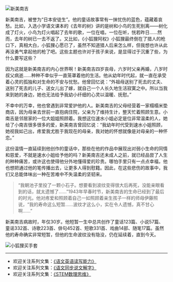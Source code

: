 ![新美南吉](http://upload-images.jianshu.io/upload_images/275449-47bac7cc5adec5e7.jpg?imageMogr2/auto-orient/strip%7CimageView2/2/w/1240)

新美南吉，被誉为“日本安徒生”。他的童话故事常有一抹忧伤的蓝色，蕴藏着哀愁。比如，入选小学语文课本的《去年的树》讲的是树和小鸟的生死别离——树化成了灯火，小鸟为灯火唱起了去年的歌，一位在唱，一位在听，恍若昨日……然而，去年的树已一去不返了。又比如，《小狐狸阿权》小狐狸最终倒在了猎人的枪口下，真相大白，小狐狸心愿已了，虽然不知道猎人后来怎么样，但我想也许从此再没勇气拿起他的枪了吧。这些主题也许对于孩子来说，是显得过于沉重了些，为什么要写这些？

因为这就是新美南吉的内心世界啊！新美南吉四岁丧母，六岁时父亲再婚，八岁时叔父病逝……种种不幸似乎一直笼罩着他的生活。他从幼年时代起，就一直在承受着心灵的孤独和对生命的不安与忧愁。他曾回忆说：“外祖母送别了死去的丈夫、送别了死去的儿子、送女儿出了嫁，就自己一个人长久地生活寂寞之中。所以当我来到她的身边，她也无法给予我幼小纤细的心灵以温暖、抚慰。”

不幸中的万幸，他也曾遇到非常爱护他的人。新美南吉的父母经营着一家榻榻米垫商店，因为母亲去世前一直抱病住院，父亲为了维持生计，整天忙着照顾生意。小南吉是邻居家的一位大姐姐照顾着。我想这位速水小姐必定是位非常温柔的人，她给了小南吉很多很多的爱，新美南吉曾回忆说：“我幼年时代受到速水小姐照顾，她视我如己出，疼爱我尤胜于我现在的母亲，我对她的怀想就像是对母亲的一种怀恋。” 

这份温情一直延续到他创作的童话中，那些在他的作品中展现出对弱小生命的同情和慈爱，不就是速水小姐给予他的吗？新美南吉还未成人之前，就已经品尝了人生的种种痛苦，或许这也使得他分外地懂得爱的珍贵。哪怕手里只有一点点幸福，他也想把通过他的笔传播出去，让更多人得到慰籍。因此，在这些悲伤的故事中，我们又总能体味出一种在苦难中不失温柔的坚韧来。

>“我朝池子里投了一颗小石子。想要看到波纹变得很大后再死，没能亲眼看到的话，就太遗憾了……”1943年早春时节，新美南吉的生命已经到了最后的时光。他对疼爱和照顾着自己一如照顾着亲生孩子一样的师母伊藤照说，“我的寿命这么短暂……波纹才这么小，实在令人遗憾，真不甘心啊……”

新美南吉病故时，年仅30岁。他短暂一生中总共创作了童话123篇、小说57篇、童谣332首、诗歌223首、俳句452首、短歌331首、戏曲14部、随笔17篇。虽然他的寿命确实非常短暂，但他的生命波纹没有隐没，仍在延续着，直到今天。


![小狐狸买手套](http://upload-images.jianshu.io/upload_images/275449-a0873b00bd6c99e9.jpg?imageMogr2/auto-orient/strip%7CimageView2/2/w/1240)


-------
* 欢迎关注系列文集：[《语文英语读写能力》](http://www.jianshu.com/nb/8869173)
* 欢迎关注系列文集：[《语文同步说文解字》](http://www.jianshu.com/notebooks/6718880)
* 欢迎关注系列文集：[《STEM数理思维》](http://www.jianshu.com/nb/10476879)
